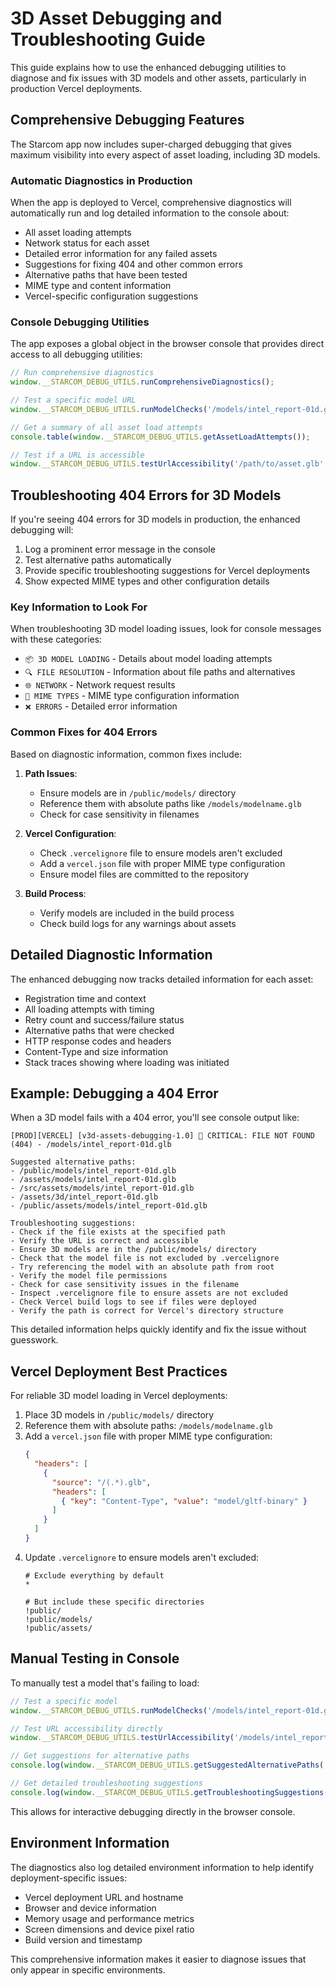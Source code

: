 # 3D Asset Debugging and Troubleshooting Guide

This guide explains how to use the enhanced debugging utilities to diagnose and fix issues with 3D models and other assets, particularly in production Vercel deployments.

## Comprehensive Debugging Features

The Starcom app now includes super-charged debugging that gives maximum visibility into every aspect of asset loading, including 3D models.

### Automatic Diagnostics in Production

When the app is deployed to Vercel, comprehensive diagnostics will automatically run and log detailed information to the console about:

- All asset loading attempts
- Network status for each asset
- Detailed error information for any failed assets
- Suggestions for fixing 404 and other common errors
- Alternative paths that have been tested
- MIME type and content information
- Vercel-specific configuration suggestions

### Console Debugging Utilities

The app exposes a global object in the browser console that provides direct access to all debugging utilities:

```javascript
// Run comprehensive diagnostics
window.__STARCOM_DEBUG_UTILS.runComprehensiveDiagnostics();

// Test a specific model URL
window.__STARCOM_DEBUG_UTILS.runModelChecks('/models/intel_report-01d.glb');

// Get a summary of all asset load attempts
console.table(window.__STARCOM_DEBUG_UTILS.getAssetLoadAttempts());

// Test if a URL is accessible
window.__STARCOM_DEBUG_UTILS.testUrlAccessibility('/path/to/asset.glb', 'Description');
```

## Troubleshooting 404 Errors for 3D Models

If you're seeing 404 errors for 3D models in production, the enhanced debugging will:

1. Log a prominent error message in the console
2. Test alternative paths automatically
3. Provide specific troubleshooting suggestions for Vercel deployments
4. Show expected MIME types and other configuration details

### Key Information to Look For

When troubleshooting 3D model loading issues, look for console messages with these categories:

- `📦 3D MODEL LOADING` - Details about model loading attempts
- `🔍 FILE RESOLUTION` - Information about file paths and alternatives
- `🌐 NETWORK` - Network request results
- `📄 MIME TYPES` - MIME type configuration information
- `❌ ERRORS` - Detailed error information

### Common Fixes for 404 Errors

Based on diagnostic information, common fixes include:

1. **Path Issues**:
   - Ensure models are in `/public/models/` directory
   - Reference them with absolute paths like `/models/modelname.glb`
   - Check for case sensitivity in filenames

2. **Vercel Configuration**:
   - Check `.vercelignore` file to ensure models aren't excluded
   - Add a `vercel.json` file with proper MIME type configuration
   - Ensure model files are committed to the repository

3. **Build Process**:
   - Verify models are included in the build process
   - Check build logs for any warnings about assets

## Detailed Diagnostic Information

The enhanced debugging now tracks detailed information for each asset:

- Registration time and context
- All loading attempts with timing
- Retry count and success/failure status
- Alternative paths that were checked
- HTTP response codes and headers
- Content-Type and size information
- Stack traces showing where loading was initiated

## Example: Debugging a 404 Error

When a 3D model fails with a 404 error, you'll see console output like:

```
[PROD][VERCEL] [v3d-assets-debugging-1.0] 🚨 CRITICAL: FILE NOT FOUND (404) - /models/intel_report-01d.glb

Suggested alternative paths:
- /public/models/intel_report-01d.glb
- /assets/models/intel_report-01d.glb
- /src/assets/models/intel_report-01d.glb
- /assets/3d/intel_report-01d.glb
- /public/assets/models/intel_report-01d.glb

Troubleshooting suggestions:
- Check if the file exists at the specified path
- Verify the URL is correct and accessible
- Ensure 3D models are in the /public/models/ directory
- Check that the model file is not excluded by .vercelignore
- Try referencing the model with an absolute path from root
- Verify the model file permissions
- Check for case sensitivity issues in the filename
- Inspect .vercelignore file to ensure assets are not excluded
- Check Vercel build logs to see if files were deployed
- Verify the path is correct for Vercel's directory structure
```

This detailed information helps quickly identify and fix the issue without guesswork.

## Vercel Deployment Best Practices

For reliable 3D model loading in Vercel deployments:

1. Place 3D models in `/public/models/` directory
2. Reference them with absolute paths: `/models/modelname.glb`
3. Add a `vercel.json` file with proper MIME type configuration:
   ```json
   {
     "headers": [
       {
         "source": "/(.*).glb",
         "headers": [
           { "key": "Content-Type", "value": "model/gltf-binary" }
         ]
       }
     ]
   }
   ```
4. Update `.vercelignore` to ensure models aren't excluded:
   ```
   # Exclude everything by default
   *
   
   # But include these specific directories
   !public/
   !public/models/
   !public/assets/
   ```

## Manual Testing in Console

To manually test a model that's failing to load:

```javascript
// Test a specific model
window.__STARCOM_DEBUG_UTILS.runModelChecks('/models/intel_report-01d.glb');

// Test URL accessibility directly
window.__STARCOM_DEBUG_UTILS.testUrlAccessibility('/models/intel_report-01d.glb', 'Intel Report Model');

// Get suggestions for alternative paths
console.log(window.__STARCOM_DEBUG_UTILS.getSuggestedAlternativePaths('/models/intel_report-01d.glb'));

// Get detailed troubleshooting suggestions
console.log(window.__STARCOM_DEBUG_UTILS.getTroubleshootingSuggestions('/models/intel_report-01d.glb'));
```

This allows for interactive debugging directly in the browser console.

## Environment Information

The diagnostics also log detailed environment information to help identify deployment-specific issues:

- Vercel deployment URL and hostname
- Browser and device information
- Memory usage and performance metrics
- Screen dimensions and device pixel ratio
- Build version and timestamp

This comprehensive information makes it easier to diagnose issues that only appear in specific environments.

